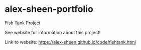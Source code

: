 # alex-sheen-portfolio

Fish Tank Project

See website for information about this project!

Link to website:
https://alex-sheen.github.io/code/fishtank.html
